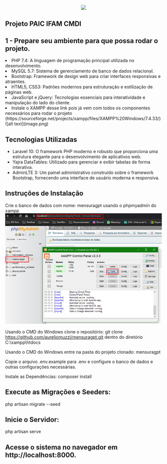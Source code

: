 <p align="center"><a href="https://laravel.com" target="_blank"><img src="https://raw.githubusercontent.com/laravel/art/master/logo-lockup/5%20SVG/2%20CMYK/1%20Full%20Color/laravel-logolockup-cmyk-red.svg" width="400"></a></p>


## Projeto PAIC IFAM CMDI

## 1 - Prepare seu ambiente para que possa rodar o projeto.

<li>PHP 7.4: A linguagem de programação principal utilizada no desenvolvimento.</li>

<li>MySQL 5.7: Sistema de gerenciamento de banco de dados relacional.</li>

<li>Bootstrap: Framework de design web para criar interfaces responsivas e atraentes.</li>

<li>HTML5, CSS3: Padrões modernos para estruturação e estilização de páginas web.</li>

<li>JavaScript e jQuery: Tecnologias essenciais para interatividade e manipulação do lado do cliente.</li>

<li> Instale o XAMPP desse link pois já vem com todos os componentes necessários para rodar o projeto (https://sourceforge.net/projects/xampp/files/XAMPP%20Windows/7.4.33/) </li>
 ![alt text](image.png)


## Tecnologias Utilizadas
<ul>
<li>Laravel 10: O framework PHP moderno e robusto que proporciona uma estrutura elegante para o desenvolvimento de aplicativos web.</li>

<li>Yajra DataTables: Utilizado para gerenciar e exibir tabelas de forma interativa.</li>

<li>AdminLTE 3: Um painel administrativo construído sobre o framework Bootstrap, fornecendo uma interface de usuário moderna e responsiva.</li>
</ul>


## Instruções de Instalação

Crie o banco de dados com nome: mensuragpt usando o phpmyadmin do xampp
![alt text](image-1.png)

Usando o CMD do Windows clone o repositório:  git clone https://github.com/aureliomuzzi/mensuragpt.git dentro do diretório C:\xampp\htdocs

Usando o CMD do Windows entre na pasta do projeto clonado: mensuragpt 

Copie o arquivo .env.example para .env e configure o banco de dados e outras configurações necessárias.

Instale as Dependências:  composer install


## Execute as Migrações e Seeders:

php artisan migrate --seed

## Inicie o Servidor:

php artisan serve

## Acesse o sistema no navegador em http://localhost:8000.